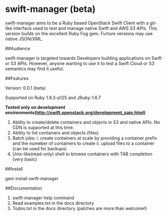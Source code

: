 swift-manager (beta)
===== 

swift-manager aims to be a Ruby based OpenStack Swift Client with a git-like interface used to test and manage native Swift and AWS S3 APIs. This version builds on the excellent Ruby Fog gem. Furture versions may use native JSON/XML.

##Audience

swift-manager is targeted towards Developers building applications on Swift or S3 APIs. However, anyone wanting to use it to test a Swift Cloud or S3 semantics may find it useful.

##Features

Version: 0.0.1 (beta)

Supported on Ruby 1.9.3-p125 and JRuby-1.6.7

**Tested only on development environments(http://swift.openstack.org/development_saio.html)**

1. Ability to create/delete containers and objects in S3 and native APIs. No CDN is supported at this time.
2. Ability to list containers and objects (files)
3. Batch jobs:
	i. create containers at scale by providing a container prefix and the numeber of containers to create
	ii. upload files to a container (can be used for backups)
4. Unix-like(read-only) shell to browse containers with TAB completion (very basic)

##Install

gem install swift-manager

##Documentation

1. swift-manager help command
2. Read examples.txt in the docs directory
3. Todos.txt in the docs directory (patches are more than welcome!)


